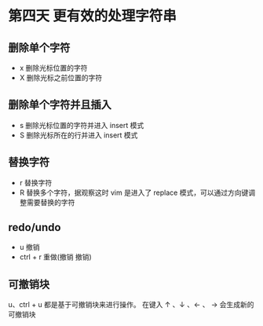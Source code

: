 # 第四天 更有效的处理字符串

## 删除单个字符

- x 删除光标位置的字符
- X 删除光标之前位置的字符

## 删除单个字符并且插入

- s 删除光标位置的字符并进入 insert 模式
- S 删除光标所在的行并进入 insert 模式

## 替换字符

- r 替换字符
- R 替换多个字符，据观察这时 vim 是进入了 replace 模式，可以通过方向键调整需要替换的字符

## redo/undo

- u 撤销
- ctrl + r 重做(撤销 撤销)

## 可撤销块

u、ctrl + u 都是基于可撤销块来进行操作。
在键入 ↑ 、↓ 、← 、 → 会生成新的可撤销块
